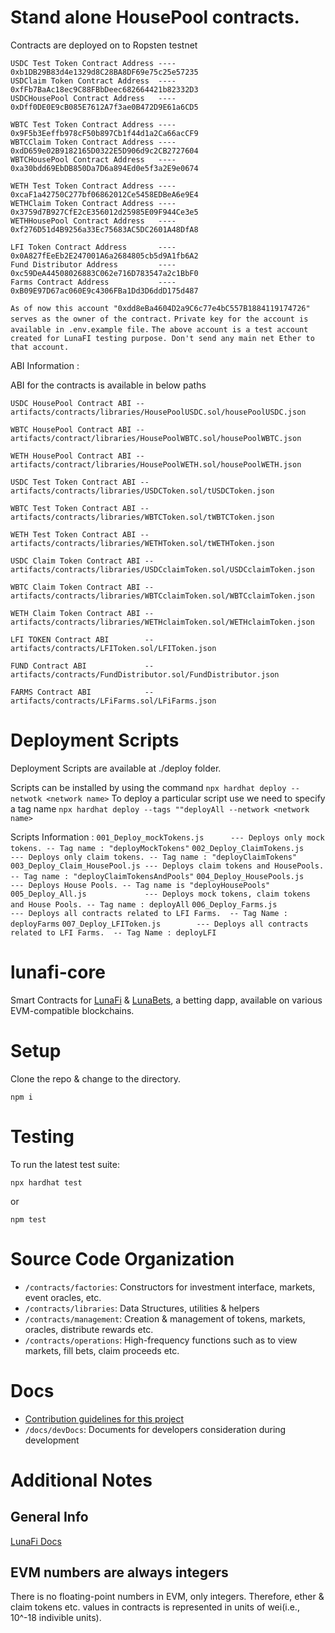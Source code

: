 # Stand alone HousePool contracts.

Contracts are deployed on to Ropsten testnet 

`USDC Test Token Contract Address ---- 0xb1DB29B83d4e1329d8C28BA8DF69e75c25e57235` <br />
`USDClaim Token Contract Address  ---- 0xfFb7BaAc18ec9C88FBbDeec682664421b82332D3` <br />
`USDCHousePool Contract Address   ---- 0xDff0DE0E9cB085E7612A7f3ae0B472D9E61a6CD5` <br />

`WBTC Test Token Contract Address ---- 0x9F5b3Eeffb978cF50b897Cb1f44d1a2Ca66acCF9` <br />
`WBTCClaim Token Contract Address ---- 0xdD659e02B9182165D0322E5D906d9c2CB2727604` <br />
`WBTCHousePool Contract Address   ---- 0xa30bdd69EbDB850Da7D6a894Ed0e5f3a2E9e0674` <br />

`WETH Test Token Contract Address ---- 0xcaF1a42750C277bf06862012Ce5458EDBeA6e9E4` <br />
`WETHClaim Token Contract Address ---- 0x3759d7B927CfE2cE356012d25985E09F944Ce3e5` <br />
`WETHHousePool Contract Address   ---- 0xf276D51d4B9256a33Ec75683AC5DC2601A48DfA8` <br />

`LFI Token Contract Address       ---- 0x0A827fEeEb2E247001A6a2684805cb5d9A1fb6A2` <br />
`Fund Distributor Address         ---- 0xc59DeA44508026883C062e716D783547a2c1BbF0` <br />
`Farms Contract Address           ---- 0xB09E97D67ac060E9c4306FBa1Dd3D6ddD175d487` <br />

`As of now this account "0xdd8eBa4604D2a9C6c77e4bC557B1884119174726" serves as the owner of the contract.`
`Private key for the account is available in .env.example file.`
`The above account is a test account created for LunaFI testing purpose. Don't send any main net Ether to that account.`


ABI  Information : <br />

ABI for the contracts is available in below paths <br />

`USDC HousePool Contract ABI -- artifacts/contracts/libraries/HousePoolUSDC.sol/housePoolUSDC.json` <br />

`WBTC HousePool Contract ABI -- artifacts/contract/libraries/HousePoolWBTC.sol/housePoolWBTC.json` <br />

`WETH HousePool Contract ABI -- artifacts/contract/libraries/HousePoolWETH.sol/housePoolWETH.json` <br />

`USDC Test Token Contract ABI -- artifacts/contracts/libraries/USDCToken.sol/tUSDCToken.json` <br />

`WBTC Test Token Contract ABI -- artifacts/contracts/libraries/WBTCToken.sol/tWBTCToken.json` <br />

`WETH Test Token Contract ABI -- artifacts/contracts/libraries/WETHToken.sol/tWETHToken.json` <br />

`USDC Claim Token Contract ABI -- artifacts/contracts/libraries/USDCclaimToken.sol/USDCclaimToken.json` <br />

`WBTC Claim Token Contract ABI -- artifacts/contracts/libraries/WBTCclaimToken.sol/WBTCclaimToken.json` <br />

`WETH Claim Token Contract ABI -- artifacts/contracts/libraries/WETHclaimToken.sol/WETHclaimToken.json` <br />

`LFI TOKEN Contract ABI        -- artifacts/contracts/LFIToken.sol/LFIToken.json` <br />

`FUND Contract ABI             -- artifacts/contracts/FundDistributor.sol/FundDistributor.json` <br />

`FARMS Contract ABI            -- artifacts/contracts/LFiFarms.sol/LFiFarms.json` <br />




# Deployment Scripts
Deployment Scripts are available at ./deploy folder.

 Scripts can be installed by using the command  `npx hardhat deploy --netwotk <network name>`
 To deploy a particular script use  we need to specify a tag name `npx hardhat deploy --tags ""deployAll --network <network name>`

Scripts Information :
    `001_Deploy_mockTokens.js      --- Deploys only mock tokens. -- Tag name : "deployMockTokens"`
    `002_Deploy_ClaimTokens.js     --- Deploys only claim tokens. -- Tag name : "deployClaimTokens"`
    `003_Deploy_Claim_HousePool.js --- Deploys claim tokens and HousePools. -- Tag name : "deployClaimTokensAndPools"`
    `004_Deploy_HousePools.js      --- Deploys House Pools. -- Tag name is "deployHousePools"`
    `005_Deploy_All.js             --- Deploys mock tokens, claim tokens and House Pools. -- Tag name : deployAll`
    `006_Deploy_Farms.js           --- Deploys all contracts related to LFI Farms.  -- Tag Name : deployFarms`
    `007_Deploy_LFIToken.js        --- Deploys all contracts related to LFI Farms.  -- Tag Name : deployLFI`

# lunafi-core
Smart Contracts for [LunaFi](#) & [LunaBets](https://lunabets.io/), a betting dapp, available on various EVM-compatible blockchains.

# Setup
Clone the repo & change to the directory.

```
npm i
```

# Testing
To run the latest test suite:

```npx hardhat test```

or

```npm test```

# Source Code Organization
- `/contracts/factories`: Constructors for investment interface, markets, event oracles, etc.
- `/contracts/libraries`: Data Structures, utilities & helpers
- `/contracts/management`: Creation & management of tokens, markets, oracles, distribute rewards etc.
- `/contracts/operations`: High-frequency functions such as to view markets, fill bets, claim proceeds etc.

# Docs
- [Contribution guidelines for this project](docs/CONTRIBUTING.md)
- `/docs/devDocs`: Documents for developers consideration during development

# Additional Notes
## General Info
[LunaFi Docs](https;//docs.lunafi.io/)

## EVM numbers are always integers
There is no floating-point numbers in EVM, only integers. Therefore, ether & claim tokens etc. values in contracts is represented in units of wei(i.e., 10^-18 indivible units).

